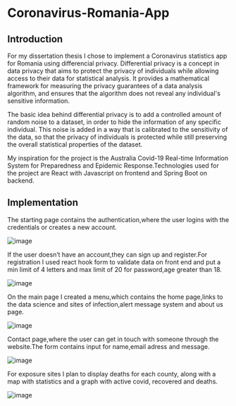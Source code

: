 # Coronavirus-Romania-App
## Introduction

For my dissertation thesis I chose to implement a Coronavirus statistics app for Romania using differencial privacy.
Differential privacy is a concept in data privacy that aims to protect the privacy of individuals while allowing access to their data for statistical analysis. It provides a mathematical framework for measuring the privacy guarantees of a data analysis algorithm, and ensures that the algorithm does not reveal any individual's sensitive information.

The basic idea behind differential privacy is to add a controlled amount of random noise to a dataset, in order to hide the information of any specific individual. This noise is added in a way that is calibrated to the sensitivity of the data, so that the privacy of individuals is protected while still preserving the overall statistical properties of the dataset.

My inspiration for the project is the Australia Covid-19 Real-time Information System for Preparedness and Epidemic Response.Technologies used for the project are React with Javascript on frontend and Spring Boot on backend.
## Implementation
The starting page contains the authentication,where the user logins with the credentials or creates a new account.

![image](https://github.com/Madalinaxyz/Coronavirus-Romania-App/assets/62958497/ebe69a39-15e1-4471-8993-5adca1e8b399)

If the user doesn’t have an account,they can sign up and register.For registration I used react hook form to validate data on front end and put a min limit of 4 letters and max limit of 20 for password,age greater than 18.

![image](https://github.com/Madalinaxyz/Coronavirus-Romania-App/assets/62958497/6588d0d5-96a9-49d6-9165-78aa96866586)

On the main page I created a menu,which contains the home page,links to the data science and sites of infection,alert message system and about us page.

![image](https://user-images.githubusercontent.com/62958497/236022714-528a9d3c-9956-4cc1-bb61-8784b0a8cc3a.png)

Contact page,where the user can get in touch with someone through the website.The form contains input for name,email adress and message.

![image](https://user-images.githubusercontent.com/62958497/236024453-0d88e9c5-e1bb-4702-86de-ad88004376cb.png)

For exposure sites I plan to display deaths for each county, along with a map with statistics and a graph with active covid, recovered and deaths.

![image](https://github.com/Madalinaxyz/Coronavirus-Romania-App/assets/62958497/2c07dd2e-1567-45ed-935e-fd7a081755c1)



